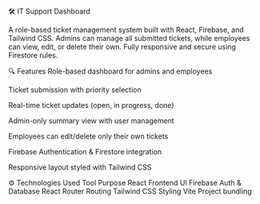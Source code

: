 🛠️ IT Support Dashboard


A role-based ticket management system built with React, Firebase, and Tailwind CSS. Admins can manage all submitted tickets, while employees can view, edit, or delete their own. Fully responsive and secure using Firestore rules.

🔍 Features
Role-based dashboard for admins and employees

Ticket submission with priority selection

Real-time ticket updates (open, in progress, done)

Admin-only summary view with user management

Employees can edit/delete only their own tickets

Firebase Authentication & Firestore integration

Responsive layout styled with Tailwind CSS

⚙️ Technologies Used
Tool	Purpose
React	Frontend UI
Firebase	Auth & Database
React Router	Routing
Tailwind CSS	Styling
Vite	Project bundling
